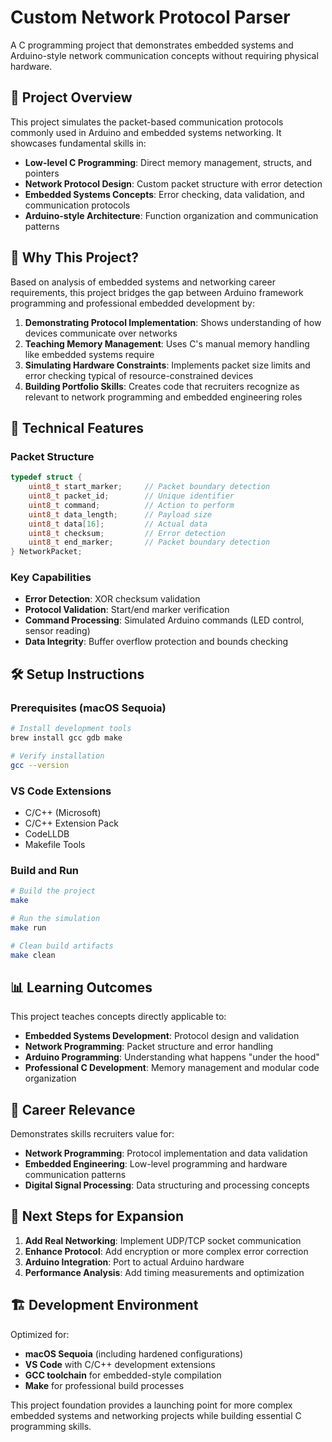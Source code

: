 # Custom Network Protocol Parser

A C programming project that demonstrates embedded systems and Arduino-style network communication concepts without requiring physical hardware.

## 🎯 Project Overview

This project simulates the packet-based communication protocols commonly used in Arduino and embedded systems networking. It showcases fundamental skills in:

- **Low-level C Programming**: Direct memory management, structs, and pointers
- **Network Protocol Design**: Custom packet structure with error detection
- **Embedded Systems Concepts**: Error checking, data validation, and communication protocols
- **Arduino-style Architecture**: Function organization and communication patterns

## 🚀 Why This Project?

Based on analysis of embedded systems and networking career requirements, this project bridges the gap between Arduino framework programming and professional embedded development by:

1. **Demonstrating Protocol Implementation**: Shows understanding of how devices communicate over networks
2. **Teaching Memory Management**: Uses C's manual memory handling like embedded systems require  
3. **Simulating Hardware Constraints**: Implements packet size limits and error checking typical of resource-constrained devices
4. **Building Portfolio Skills**: Creates code that recruiters recognize as relevant to network programming and embedded engineering roles

## 🔧 Technical Features

### Packet Structure
```c
typedef struct {
    uint8_t start_marker;     // Packet boundary detection
    uint8_t packet_id;        // Unique identifier
    uint8_t command;          // Action to perform
    uint8_t data_length;      // Payload size
    uint8_t data[16];         // Actual data
    uint8_t checksum;         // Error detection
    uint8_t end_marker;       // Packet boundary detection
} NetworkPacket;
```

### Key Capabilities
- **Error Detection**: XOR checksum validation
- **Protocol Validation**: Start/end marker verification  
- **Command Processing**: Simulated Arduino commands (LED control, sensor reading)
- **Data Integrity**: Buffer overflow protection and bounds checking

## 🛠 Setup Instructions

### Prerequisites (macOS Sequoia)
```bash
# Install development tools
brew install gcc gdb make

# Verify installation
gcc --version
```

### VS Code Extensions
- C/C++ (Microsoft)
- C/C++ Extension Pack
- CodeLLDB
- Makefile Tools

### Build and Run
```bash
# Build the project
make

# Run the simulation
make run

# Clean build artifacts
make clean
```

## 📊 Learning Outcomes

This project teaches concepts directly applicable to:

- **Embedded Systems Development**: Protocol design and validation
- **Network Programming**: Packet structure and error handling
- **Arduino Programming**: Understanding what happens "under the hood"
- **Professional C Development**: Memory management and modular code organization

## 🎯 Career Relevance

Demonstrates skills recruiters value for:
- **Network Programming**: Protocol implementation and data validation
- **Embedded Engineering**: Low-level programming and hardware communication patterns
- **Digital Signal Processing**: Data structuring and processing concepts

## 🔄 Next Steps for Expansion

1. **Add Real Networking**: Implement UDP/TCP socket communication
2. **Enhance Protocol**: Add encryption or more complex error correction
3. **Arduino Integration**: Port to actual Arduino hardware
4. **Performance Analysis**: Add timing measurements and optimization

## 🏗 Development Environment

Optimized for:
- **macOS Sequoia** (including hardened configurations)
- **VS Code** with C/C++ development extensions
- **GCC toolchain** for embedded-style compilation
- **Make** for professional build processes

This project foundation provides a launching point for more complex embedded systems and networking projects while building essential C programming skills.
